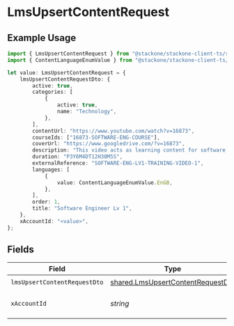 # LmsUpsertContentRequest

## Example Usage

```typescript
import { LmsUpsertContentRequest } from "@stackone/stackone-client-ts/sdk/models/operations";
import { ContentLanguageEnumValue } from "@stackone/stackone-client-ts/sdk/models/shared";

let value: LmsUpsertContentRequest = {
    lmsUpsertContentRequestDto: {
        active: true,
        categories: [
            {
                active: true,
                name: "Technology",
            },
        ],
        contentUrl: "https://www.youtube.com/watch?v=16873",
        courseIds: ["16873-SOFTWARE-ENG-COURSE"],
        coverUrl: "https://www.googledrive.com/?v=16873",
        description: "This video acts as learning content for software engineers.",
        duration: "P3Y6M4DT12H30M5S",
        externalReference: "SOFTWARE-ENG-LV1-TRAINING-VIDEO-1",
        languages: [
            {
                value: ContentLanguageEnumValue.EnGB,
            },
        ],
        order: 1,
        title: "Software Engineer Lv 1",
    },
    xAccountId: "<value>",
};
```

## Fields

| Field                                                                                         | Type                                                                                          | Required                                                                                      | Description                                                                                   |
| --------------------------------------------------------------------------------------------- | --------------------------------------------------------------------------------------------- | --------------------------------------------------------------------------------------------- | --------------------------------------------------------------------------------------------- |
| `lmsUpsertContentRequestDto`                                                                  | [shared.LmsUpsertContentRequestDto](../../../sdk/models/shared/lmsupsertcontentrequestdto.md) | :heavy_check_mark:                                                                            | N/A                                                                                           |
| `xAccountId`                                                                                  | *string*                                                                                      | :heavy_check_mark:                                                                            | The account identifier                                                                        |